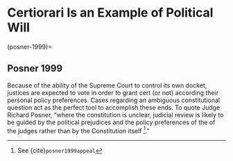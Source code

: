 # Certiorari Is an Example of Political Will

(posner-1999)=
## Posner 1999

Because of the ability of the Supreme Court to control its own docket, justices are expected to vote in order to grant cert (or not) according their personal policy preferences.  Cases regarding an ambiguous constitutional question act as the perfect tool to accomplish these ends.  To quote Judge Richard Posner, “where the constitution is unclear, judicial review is likely to be guided by the political prejudices and the policy preferences of the of the judges rather than by the Constitution itself [^posner-1999-36-40]."






[//]: # (Articles)
[^songer1990overview]: See {cite}`songer1990overview`
[^benesh2002us]: See {cite}`benesh2002us`
[^reddick2000norm]: See  {cite}`reddick2000norm`

[//]: # (Books)
[^kavanaugh]: Review the Kavanaugh hearings for an expose a justice and the US senate claiming to support the idea of judicial agnosticism.
[^public-aside]: At least publically. 
[^who]: who said this?
[^somit]: See {cite}`somit1967development` pg. (177-178).
[^llewn]: See {cite}`llewellyn1931some`
[^frank-5-7]: See {cite}`frank2017law` pg. (5-7).
[^pritchet-69]: See {cite}`pritchett1969roosevelt` pg. (xii-xiii).
[^mind-1]: See {cite}`schubert1965judicial`
[^mind-2]: See {cite}`schubert1974judicial`
[^arizona-hicks]: See {cite}`arizonahicks`
[^florida-white]: See {cite}`floridawhite`
[^spaeth-1972-65]: See {cite}`spaeth1972introduction` pg. 65.
[^segalspaeth-2002-91]: See {cite}`segal2002supreme` pg. 91.
[^segalspaeth-2002-92]: See {cite}`segal2002supreme` pg. 92.
[^segal-and-spaeth-2002-94]: See {cite}`segal2002supreme` pg. 94.
[^spaethandpeterson-1971]: See {cite}`spaeth1971analysis`
[^rhode-and-spaeth-1976]: See {cite}`rohde1976supreme`
[^rhode-and-spaeth-1976-72]: See {cite}`rohde1976supreme`
[^posner-1999-36-40]: See {cite}`posner1999appeal`
[^giles-and-walker-1975]: See {cite}`giles1975judicial`
[^schubert-1969]: See {cite}`schubert1960quantitative`
[^maltzman-2000-4]: See {cite}`maltzman2000crafting` pg. 4.

[//]: # (Cases)
[^ex-parte-mcccardle-1869]: See {cite}`expartemccardle`
[^employment-smith-1990]: See {cite}`1990employment`
[^Chisholm:1793]: See {cite}`Chisholm:1793`
[^Oregon:1970]: See {cite}`Oregon:1970`
[^Minor:1875]: see {cite}`Minor:1875`
[^Dred:1857]: See {cite}`Dred:1857`
[^USvNixon:1974]: See {cite}`USvNixon:1974`


[//]: # (Bills)
[^religious-freedom-restoration-act-1991]: See {cite}`rfra1991`

[//]: # (Constitution)
[^constitution-11]: See {cite}`USConst`
[^constitution-14]: See {cite}`USConst`
[^constitution-16]: See {cite}`USConst`
[^constitution-19]: See {cite}`USConst`
[^constitution-26]: See {cite}`USConst`
